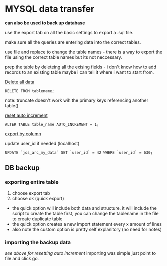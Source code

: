 # MYSQL data transfer
**can also be used to back up database**


use the export tab on all the basic settings to export a .sql file.

make sure all the queries are entering data into the correct tables.

use file and replace to change the table names - there is a way to export the file using the correct table names but its not neccessary.


prep the table by deleteing all the exising fields - i don't know how to add records to an existing table
maybe i can tell it where i want to start from.

[Delete all data](https://www.electrictoolbox.com/article/mysql/delete-all-data-mysql/)
```
DELETE FROM tablename;
```
note: truncate doesn't work wih the primary keys referencing another table()



[reset auto increment](https://viralpatel.net/blogs/reseting-mysql-autoincrement-column/)
```
ALTER TABLE table_name AUTO_INCREMENT = 1;
```

[export by column](https://www.codeofaninja.com/2013/04/phpmyadmin-export-columns.html)


update user_id if needed (localhost)
```
UPDATE `jos_arc_my_data` SET `user_id` = 42 WHERE `user_id` = 630;
```

## DB backup
### exporting entire table
1. choose export tab
2. choose ok (quick export)
  - the quick option will include both data and structure. it will include the script to create the table first, you can change the tablename in the file to create duplicate table
  - the quick option creates a new import statement every x amount of lines
  - also note the custom option is pretty self explanitory (no need for notes)

### importing the backup data
*_see above for resetting auto increment_*
importing was simple just point to file and click go.
